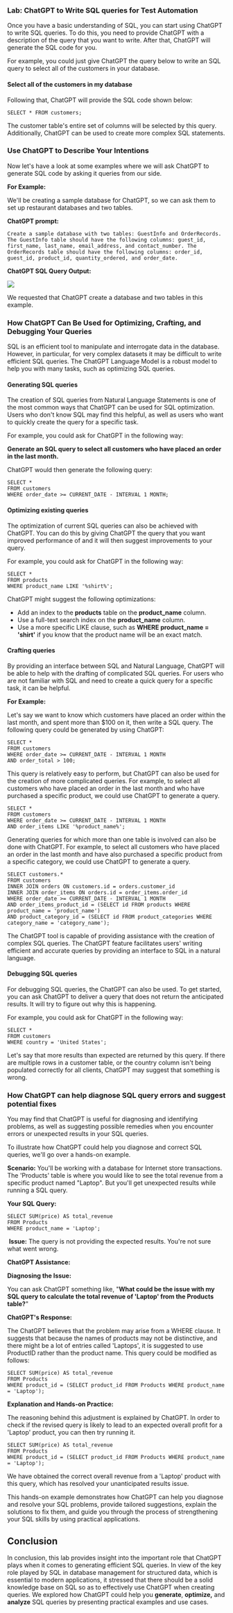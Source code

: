 
### Lab: ChatGPT to Write SQL queries for Test Automation

Once you have a basic understanding of SQL, you can start using ChatGPT
to write SQL queries. To do this, you need to provide ChatGPT with a
description of the query that you want to write. After that, ChatGPT
will generate the SQL code for you.

For example, you could just give ChatGPT the query below to write an SQL query to select all of the customers in your database.

#### Select all of the customers in my database

Following that, ChatGPT will provide the SQL code shown below:

    SELECT * FROM customers;

The customer table\'s entire set of columns will be selected by this
query. Additionally, ChatGPT can be used to create more complex SQL
statements.

### Use ChatGPT to Describe Your Intentions

Now let's have a look at some examples where we will ask ChatGPT to
generate SQL code by asking it queries from our side.

**For Example:**

We\'ll be creating a sample database for ChatGPT, so we can ask them to
set up restaurant databases and two tables.

**ChatGPT prompt:**

    Create a sample database with two tables: GuestInfo and OrderRecords. The GuestInfo table should have the following columns: guest_id, first_name, last_name, email_address, and contact_number. The OrderRecords table should have the following columns: order_id, guest_id, product_id, quantity_ordered, and order_date.

**ChatGPT SQL Query Output:**

![](./images/754071c3-4f69-4100-9625-852d5a1e9ec1_image.png)

We requested that ChatGPT create a database and two tables in this
example.


### How ChatGPT Can Be Used for Optimizing, Crafting, and Debugging Your Queries

SQL is an efficient tool to manipulate and interrogate data in the
database. However, in particular, for very complex datasets it may be
difficult to write efficient SQL queries. The ChatGPT Language Model is
a robust model to help you with many tasks, such as optimizing SQL
queries.

#### Generating SQL queries

The creation of SQL queries from Natural Language Statements is one of
the most common ways that ChatGPT can be used for SQL optimization.
Users who don\'t know SQL may find this helpful, as well as users who
want to quickly create the query for a specific task.

For example, you could ask for ChatGPT in the following way:

**Generate an SQL query to select all customers who have placed an order
in the last month.**

ChatGPT would then generate the following query:

    SELECT *
    FROM customers
    WHERE order_date >= CURRENT_DATE - INTERVAL 1 MONTH;

#### Optimizing existing queries

The optimization of current SQL queries can also be achieved with
ChatGPT. You can do this by giving ChatGPT the query that you want
improved performance of and it will then suggest improvements to your
query.

For example, you could ask for ChatGPT in the following way:

    SELECT *
    FROM products
    WHERE product_name LIKE '%shirt%';

ChatGPT might suggest the following optimizations:

-   Add an index to the **products** table on the **product\_name**
    column.
-   Use a full-text search index on the **product\_name** column.
-   Use a more specific LIKE clause, such as **WHERE product\_name =
    \'shirt\'** if you know that the product name will be an exact
    match.

#### Crafting queries

By providing an interface between SQL and Natural Language, ChatGPT will
be able to help with the drafting of complicated SQL queries. For users
who are not familiar with SQL and need to create a quick query for a
specific task, it can be helpful.

**For Example:**

Let\'s say we want to know which customers have placed an order within
the last month, and spent more than \$100 on it, then write a SQL query.
The following query could be generated by using ChatGPT:

    SELECT *
    FROM customers
    WHERE order_date >= CURRENT_DATE - INTERVAL 1 MONTH
    AND order_total > 100;

This query is relatively easy to perform, but ChatGPT can also be used
for the creation of more complicated queries. For example, to select all
customers who have placed an order in the last month and who have
purchased a specific product, we could use ChatGPT to generate a query.

    SELECT *
    FROM customers
    WHERE order_date >= CURRENT_DATE - INTERVAL 1 MONTH
    AND order_items LIKE '%product_name%';

Generating queries for which more than one table is involved can also be
done with ChatGPT. For example, to select all customers who have placed
an order in the last month and have also purchased a specific product
from a specific category, we could use ChatGPT to generate a query.

```
SELECT customers.*
FROM customers
INNER JOIN orders ON customers.id = orders.customer_id
INNER JOIN order_items ON orders.id = order_items.order_id
WHERE order_date >= CURRENT_DATE - INTERVAL 1 MONTH
AND order_items_product_id = (SELECT id FROM products WHERE product_name = 'product_name')
AND product_category_id = (SELECT id FROM product_categories WHERE category_name = 'category_name');
```


The ChatGPT tool is capable of providing assistance with the creation of
complex SQL queries. The ChatGPT feature facilitates users\' writing
efficient and accurate queries by providing an interface to SQL in a
natural language.

#### Debugging SQL queries

For debugging SQL queries, the ChatGPT can also be used. To get started,
you can ask ChatGPT to deliver a query that does not return the
anticipated results. It will try to figure out why this is happening.

For example, you could ask for ChatGPT in the following way:

    SELECT *
    FROM customers
    WHERE country = 'United States';

Let\'s say that more results than expected are returned by this query.
If there are multiple rows in a customer table, or the country column
isn\'t being populated correctly for all clients, ChatGPT may suggest
that something is wrong.

### How ChatGPT can help diagnose SQL query errors and suggest potential fixes

You may find that ChatGPT is useful for diagnosing and identifying
problems, as well as suggesting possible remedies when you encounter
errors or unexpected results in your SQL queries.

To illustrate how ChatGPT could help you diagnose and correct SQL
queries, we\'ll go over a hands-on example.

**Scenario:** You\'ll be working with a database for Internet store
transactions. The \'Products\' table is where you would like to see the
total revenue from a specific product named \"Laptop\". But you\'ll get
unexpected results while running a SQL query.

**Your SQL Query:**

    SELECT SUM(price) AS total_revenue
    FROM Products
    WHERE product_name = 'Laptop';

 **Issue:** The query is not providing the expected results. You\'re not
sure what went wrong.

**ChatGPT Assistance:**

**Diagnosing the Issue:**

You can ask ChatGPT something like, \"**What could be the issue with my
SQL query to calculate the total revenue of \'Laptop\' from the Products
table?**\"

**ChatGPT's Response:**

The ChatGPT believes that the problem may arise from a WHERE clause. It
suggests that because the names of products may not be distinctive, and
there might be a lot of entries called \'Laptops\', it is suggested to
use ProductID rather than the product name. This query could be modified
as follows:

    SELECT SUM(price) AS total_revenue
    FROM Products
    WHERE product_id = (SELECT product_id FROM Products WHERE product_name = 'Laptop');

**Explanation and Hands-on Practice:**

The reasoning behind this adjustment is explained by ChatGPT. In order
to check if the revised query is likely to lead to an expected overall
profit for a \'Laptop\' product, you can then try running it.

    SELECT SUM(price) AS total_revenue
    FROM Products
    WHERE product_id = (SELECT product_id FROM Products WHERE product_name = 'Laptop');

We have obtained the correct overall revenue from a \'Laptop\' product
with this query, which has resolved your unanticipated results issue.

This hands-on example demonstrates how ChatGPT can help you diagnose and
resolve your SQL problems, provide tailored suggestions, explain the
solutions to fix them, and guide you through the process of
strengthening your SQL skills by using practical applications.

Conclusion
----------

In conclusion, this lab provides insight into the important role
that ChatGPT plays when it comes to generating efficient SQL queries. In
view of the key role played by SQL in database management for structured
data, which is essential to modern applications, it stressed that there
should be a solid knowledge base on SQL so as to effectively use ChatGPT
when creating queries. We explored how ChatGPT could help you
**generate**, **optimize,** and **analyze** SQL queries by presenting
practical examples and use cases.
